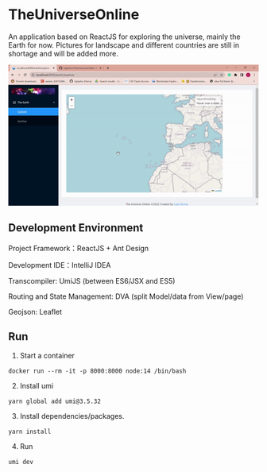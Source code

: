 # TheUniverseOnline
An application based on ReactJS for exploring the universe, mainly the Earth for now. Pictures for landscape and different countries are still in shortage and will be added more.

<center>
  <img src="demos/demo.gif" width="600"/>
</center>

## Development Environment
Project Framework：ReactJS + Ant Design

Development IDE：IntelliJ IDEA

Transcompiler: UmiJS (between ES6/JSX and ES5)

Routing and State Management: DVA (split Model/data from View/page)

Geojson: Leaflet

## Run

1. Start a container
```
docker run --rm -it -p 8000:8000 node:14 /bin/bash
```

2. Install umi
```
yarn global add umi@3.5.32
```

3. Install dependencies/packages.
```
yarn install
```

4. Run
```
umi dev
```
